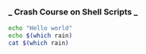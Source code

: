 ### _ Crash Course on Shell Scripts _

```bash
echo "Hello world"
echo $(which rain)
cat $(which rain)
```

